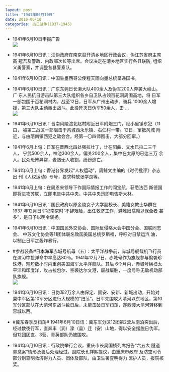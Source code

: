 ```yaml
---
layout: post
title: "1941年06月10日"
date: 2016-06-10
categories: 抗日战争(1937-1945)
---
```


<meta name="referrer" content="no-referrer" />

- 1941年6月10日申报广告 <br/><img src="https://ww4.sinaimg.cn/large/aca367d8jw1f4qiwb7av8j206v0h20u4.jpg" />

- 1941年6月10日讯：汪伪政府在南京召开清乡地区行政会议，伪江苏省府主席高 冠吾及警政、内政部次长等出席。会议决定在清乡地区实行各县联防, 组织义勇警察，并调整各县警察队。 

- 1941年6月10日讯：中国驻墨西哥公使程天固向墨总统呈递国书。 

- 1941年6月10日讯：广东东莞日长濑大队400余人及伪军200人奔袭大岭山。广 东人民抗日游击队第三大队组织各乡自卫队占领百花洞周围高地，将 日军一部包围于百花洞村内，战至12日，日军从广州出动步、骑兵 1000余人增援，第三大队主动撤出战斗。此役歼灭日伪军50余人，击 ... <br/><img src="https://ww3.sinaimg.cn/large/aca367d8jw1f4qdp18hpbj20c8090dgz.jpg" />

- 1941年6月10日讯：晋南风陵渡北赵村附近日军附炮三门，经小里镇东犯（11曰， 被第二战区一部阻击于芮城西永乐镇、右仁村一带。12日，窜抵芮城 附近，与由陌南镇西犯之敌会合。经第一〇四师围击，大部分回窜。） 

- 1941年6月上旬：日军在晋西北四处强拉壮丁，计在阳曲、文水巳拉二三千人， 宁武500余人，神池300余人，偏关200余人，集中在太原的已达三万 余人。民众恐怖异常，麦熟无人收割，纷纷逃亡。 

- 1941年6月上旬：香港各界发起“人权运动”，周鲸文主编的《时代批评》杂志出 刊《人权运动》专号，要求释放张学良等。 

- 1941年6月上旬：在周恩来领导下作国际情报工作的阎宝航，获悉法西 斯德国即将进攻苏联，立即电告中共中央。中共中央迅即电告斯大林。 

- 1941年6月10日讯：国民政府以原金陵女子大学副校长、美籍女教士华群在1937 年12月日军犯南京时“不辞艰险，出任救济工作，避难妇孺赖以保全者 甚多”，是日予以明令褒扬。 

- 1941年6月10日讯：中国国民外交协会、国际反侵略大会中国分会、国联同志会、 中苏文化协会等11团体联名致函美国总统罗斯福，呼吁对日禁运汽 油，以制止日军之轰炸暴行。 

- #参战装备#日本海军赤城号航母（五）：太平洋战争前，赤城号舰载机飞行员在演习中投弹命中率高达80％。1941年12月7日，赤城号作为旗舰参与偷袭珍珠港，短短数小时内重创美国海军太平洋舰队。其后 6个月内，赤城号横扫太平洋和印度洋，攻占拉包尔、空袭达尔文港，屡战屡胜，一度号称无敌机动部队旗舰。 <br/><img src="https://ww1.sinaimg.cn/large/aca367d8jw1f4pwdcknf2j20ci0op78j.jpg" />

- 1941年6月10日讯：日伪军2万余人由保定、固安、安新、新城出动，开始对冀中军区第10军分区进行大规模的“扫荡”。日军先围攻大清河以东地区，第10军分区部队在大清河东战斗数日后，未能击破日军扫荡，遂西渡大清河转移到容城以西。 

- #冀东春季反扫荡# 1941年6月10日讯：冀东军分区12团第2营从南泊突出后，经过数夜行军，直奔丰（润）滦（县）迁（安）山地，得以安全摆脱日伪军。但12团团直、3营、青英部队仍被围攻。 

- 1941年6月10日讯：行政院举行会议，重庆市长吴国桢列席报告“六五大 隧道窒息案”情形及善后处理经过。副院长孔祥熙提议，由重庆市政府 及防空司令部分别查明救济得力人员、团体及部队，由卫生署査明得力 医护人员，报院核奖。 

